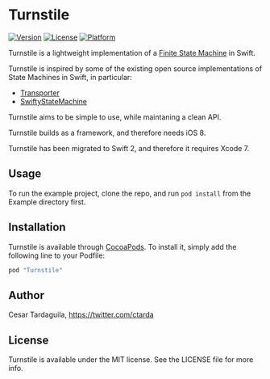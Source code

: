 # Turnstile

[![Version](https://img.shields.io/cocoapods/v/Turnstile.svg?style=flat)](http://cocoapods.org/pods/Turnstile)
[![License](https://img.shields.io/cocoapods/l/Turnstile.svg?style=flat)](http://cocoapods.org/pods/Turnstile)
[![Platform](https://img.shields.io/cocoapods/p/Turnstile.svg?style=flat)](http://cocoapods.org/pods/Turnstile)

Turnstile is a lightweight implementation of a [Finite State Machine](http://en.wikipedia.org/wiki/Finite-state_machine) in Swift.

Turnstile is inspired by some of the existing open source implementations of State Machines in Swift, in particular:
* [Transporter](https://github.com/DenHeadless/Transporter)
* [SwiftyStateMachine](https://github.com/macoscope/SwiftyStateMachine)

Turnstile aims to be simple to use, while maintaning a clean API.

Turnstile builds as a framework, and therefore needs iOS 8.

Turnstile has been migrated to Swift 2, and therefore it requires Xcode 7.

## Usage

To run the example project, clone the repo, and run `pod install` from the Example directory first.

## Installation

Turnstile is available through [CocoaPods](http://cocoapods.org). To install
it, simply add the following line to your Podfile:

```ruby
pod "Turnstile"
```

## Author

Cesar Tardaguila, https://twitter.com/ctarda

## License

Turnstile is available under the MIT license. See the LICENSE file for more info.
